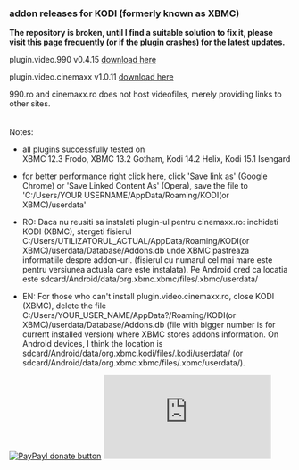 <h3>addon releases for KODI (formerly known as XBMC)</h3>

<strong>The repository is broken, until I find a suitable solution to fix it, please visit this page frequently (or if the plugin crashes) for the latest updates.</strong>

plugin.video.990 v0.4.15 [download here](https://github.com/yokrysty/krysty-xbmc/raw/master/addons/plugin.video.990/plugin.video.990-0.4.15.zip)

plugin.video.cinemaxx v1.0.11 [download here](https://github.com/yokrysty/krysty-xbmc/raw/master/addons/plugin.video.cinemaxx/plugin.video.cinemaxx-1.0.11.zip)

990.ro and cinemaxx.ro does not host videofiles, merely providing links to other sites.
<br /><br /><br />
Notes:

- all plugins successfully tested on<br />
XBMC 12.3 Frodo, XBMC 13.2 Gotham, Kodi 14.2 Helix, Kodi 15.1 Isengard

- for better performance right click [here](https://github.com/yokrysty/krysty-xbmc/raw/master/settings/advancedsettings.xml), click 'Save link as' (Google Chrome) or 'Save Linked Content As' (Opera), save the file to 'C:/Users/YOUR USERNAME/AppData/Roaming/KODI(or XBMC)/userdata'

- RO: Daca nu reusiti sa instalati plugin-ul pentru cinemaxx.ro: inchideti KODI (XBMC), stergeti fisierul C:/Users/UTILIZATORUL_ACTUAL/AppData/Roaming/KODI(or XBMC)/userdata/Database/Addons.db unde XBMC pastreaza informatiile despre addon-uri. (fisierul cu numarul cel mai mare este pentru versiunea actuala care este instalata). Pe Android cred ca locatia este sdcard/Android/data/org.xbmc.xbmc/files/.xbmc/userdata/

- EN: For those who can't install plugin.video.cinemaxx.ro, close KODI (XBMC), delete the file C:/Users/YOUR_USER_NAME/AppData?/Roaming/KODI(or XBMC)/userdata/Database/Addons.db (file with bigger number is for current installed version) where XBMC stores addons information. On Android devices, I think the location is sdcard/Android/data/org.xbmc.kodi/files/.kodi/userdata/ (or sdcard/Android/data/org.xbmc.xbmc/files/.xbmc/userdata/).

<a href="https://www.paypal.com/cgi-bin/webscr?cmd=_s-xclick&hosted_button_id=X9559SH2MKQ7S" title="Donate once-off to this project using Paypal"><img src="https://camo.githubusercontent.com/11b2f47d7b4af17ef3a803f57c37de3ac82ac039/68747470733a2f2f696d672e736869656c64732e696f2f62616467652f70617970616c2d646f6e6174652d79656c6c6f772e737667" alt="PayPayl donate button" data-canonical-src="https://img.shields.io/badge/paypal-donate-yellow.svg" style="max-width:100%;"></a>  [![Analytics](https://ga-beacon.appspot.com/UA-46834994-1/krysty-xbmc/README.md)](https://github.com/igrigorik/ga-beacon)
